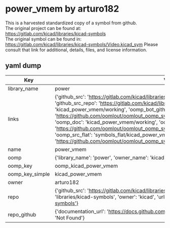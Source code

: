 # power_vmem by arturo182  
This is a harvested standardized copy of a symbol from github.  
The original project can be found at:  
https://gitlab.com/kicad/libraries/kicad-symbols  
The original symbol can be found in:
https://gitlab.com/kicad/libraries/kicad-symbols/Video.kicad_sym
Please consult that link for additional, details, files, and license information.  
## yaml dump  
| Key | Value |  
| --- | --- |  
| library_name | power |  
| links | {'github_src': 'https://gitlab.com/kicad/libraries/kicad-symbols/Video.kicad_sym', 'github_src_repo': 'https://gitlab.com/kicad/libraries/kicad-symbols', 'oomp_bot': 'kicad_power_vmem/working', 'oomp_bot_github': 'https://github.com/oomlout/oomlout_oomp_symbol_bot/tree/main/kicad_power_vmem/working', 'oomp_doc': 'kicad_power_vmem/working', 'oomp_doc_github': 'https://github.com/oomlout/oomlout_oomp_symbol_doc/tree/main/kicad_power_vmem/working', 'oomp_src_flat': 'symbols_flat/kicad_power_vmem/working', 'oomp_src_flat_github': 'https://github.com/oomlout/oomlout_oomp_symbol_src/tree/main/kicad_power_vmem/working'} |  
| name | power_vmem |  
| oomp | {'library_name': 'power', 'owner_name': 'kicad', 'symbol_name': 'power_vmem'} |  
| oomp_key | oomp_kicad_power_vmem |  
| oomp_key_simple | kicad_power_vmem |  
| owner | arturo182 |  
| repo | {'github_src': 'https://gitlab.com/kicad/libraries/kicad-symbols/Video.kicad_sym', 'name': 'libraries/kicad-symbols', 'owner': 'kicad', 'url': 'https://gitlab.com/kicad/libraries/kicad-symbols'} |  
| repo_github | {'documentation_url': 'https://docs.github.com/rest/repos/repos#get-a-repository', 'message': 'Not Found'} |  

